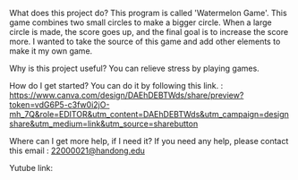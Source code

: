  What does this project do?
 This program is called 'Watermelon Game'. This game combines two small circles to make a bigger circle. When a large circle is made, the score goes up, and the final goal is to increase the score more. I wanted to take the source of this game and add other elements to make it my own game.

Why is this project useful?
You can relieve stress by playing games.

How do I get started?
You can do it by following this link. : https://www.canva.com/design/DAEhDEBTWds/share/preview?token=vdG6P5-c3fw0i2jO-mh_7Q&role=EDITOR&utm_content=DAEhDEBTWds&utm_campaign=designshare&utm_medium=link&utm_source=sharebutton

Where can I get more help, if I need it?
If you need any help, please contact this email : 22000021@handong.edu

Yutube link: 
